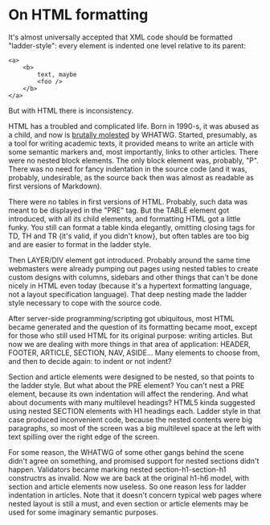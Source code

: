 # On HTML formatting

It's almost universally accepted that XML code should be formatted "ladder-style": every element is indented one level relative to its parent:

	<a>
		<b>
			text, maybe
			<foo />
		</b>
	</a>

But with HTML there is inconsistency.

HTML has a troubled and complicated life. Born in 1990-s, it was abused as a child, and now is [brutally molested](http://w3c.github.io/html/) by WHATWG. Started, presumably, as a tool for writing academic texts, it provided means to write an article with some semantic markers and, most importantly, links to other articles. There were no nested block elements. The only block element was, probably, "P". There was no need for fancy indentation in the source code (and it was, probably, undesirable, as the source back then was almost as readable as first versions of Markdown).

There were no tables in first versions of HTML. Probably, such data was meant to be displayed in the "PRE" tag. But the TABLE element got introduced, with all its child elements, and formatting HTML got a little funky. You still can format a table kinda elegantly, omitting closing tags for TD, TH and TR {it's valid, if you didn't know}, but often tables are too big and are easier to format in the ladder style.

Then LAYER/DIV element got introduced. Probably around the same time webmasters were already pumping out pages using nested tables to create custom designs with columns, sidebars and other things that can't be done nicely in HTML even today (because it's a hypertext formatting language, not a layout specification language). That deep nesting made the ladder style necessary to cope with the source code.

After server-side programming/scripting got ubiquitous, most HTML became generated and the question of its formatting became moot, except for those who still used HTML for its original purpose: writing articles. But now we are dealing with more things in that area of application: HEADER, FOOTER, ARTICLE, SECTION, NAV, ASIDE... Many elements to choose from, and then to decide again: to indent or not indent?

Section and article elements were designed to be nested, so that points to the ladder style. But what about the PRE element? You can't nest a PRE element, because its own indentation will affect the rendering. And what about documents with many multilevel headings? HTML5 kinda suggested using nested SECTION elements with H1 headings each. Ladder style in that case produced inconvenient code, because the nested contents were big paragraphs, so most of the screen was a big multilevel space at the left with text spilling over the right edge of the screen.

For some reason, the WHATWG of some other gangs behind the scene didn't agree on something, and promised support for nested sections didn't happen. Validators became marking nested section-h1-section-h1 constructrs as invalid. Now we are back at the original h1-h6 model, with section and article elements now useless. So one reason less for ladder indentation in articles. Note that it doesn't concern typical web pages where nested layout is still a must, and even section or article elements may be used for some imaginary semantic purposes.
